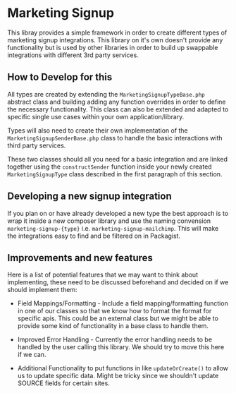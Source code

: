# Marketing Signup

This libray provides a simple framework in order to create different types of marketing signup integrations. This library on it's own doesn't provide any functionality but is used by other libraries in order to build up swappable integrations with different 3rd party services.

## How to Develop for this

All types are created by extending the `MarketingSignupTypeBase.php` abstract class and building adding any function overrides in order to define the necessary functionality. This class can also be extended and adapted to specific single use cases within your own application/library.

Types will also need to create their own implementation of the `MarketingSignupSenderBase.php` class to handle the basic interactions with third party services.

These two classes should all you need for a basic integration and are linked together using the `constructSender` function inside your newly created `MarketingSignupType` class described in the first paragraph of this section.

## Developing a new signup integration

If you plan on or have already developed a new type the best approach is to wrap it inside a new composer library and use the naming convension `marketing-signup-{type}` i.e. `marketing-signup-mailchimp`. This will make the integrations easy to find and be filtered on in Packagist.

## Improvements and new features

Here is a list of potential features that we may want to think about implementing, these need to be discussed beforehand and decided on if we should implement them:

* Field Mappings/Formatting - Include a field mapping/formatting function in one of our classes so that we know how to format the format for specific apis. This could be an external class but we might be able to provide some kind of functionality in a base class to handle them.

* Improved Error Handling - Currently the error handling needs to be handled by the user calling this library. We should try to move this here if we can.

* Additional Functionality to put functions in like `updateOrCreate()` to allow us to update specific data. Might be tricky since we shouldn't update SOURCE fields for certain sites.